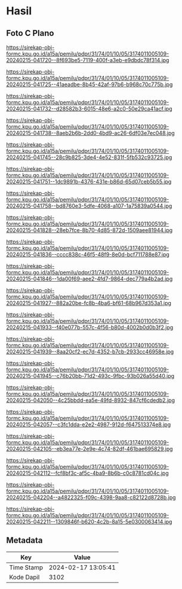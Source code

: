 # Hasil

## Foto C Plano

https://sirekap-obj-formc.kpu.go.id/a15a/pemilu/pdpr/31/74/01/10/05/3174011005109-20240215-041720--8f693be5-7119-400f-a3eb-e9dbdc78f314.jpg

https://sirekap-obj-formc.kpu.go.id/a15a/pemilu/pdpr/31/74/01/10/05/3174011005109-20240215-041725--41aeadbe-8b45-42af-97b6-b968c70c775b.jpg

https://sirekap-obj-formc.kpu.go.id/a15a/pemilu/pdpr/31/74/01/10/05/3174011005109-20240215-041732--d28582b3-6015-48e6-a2c0-50e29ca41acf.jpg

https://sirekap-obj-formc.kpu.go.id/a15a/pemilu/pdpr/31/74/01/10/05/3174011005109-20240215-041738--8aeb2b6b-2dd0-4bd9-ac26-6df03e7ec048.jpg

https://sirekap-obj-formc.kpu.go.id/a15a/pemilu/pdpr/31/74/01/10/05/3174011005109-20240215-041745--28c9b825-3de4-4e52-831f-5fb532c93725.jpg

https://sirekap-obj-formc.kpu.go.id/a15a/pemilu/pdpr/31/74/01/10/05/3174011005109-20240215-041751--1dc9891b-4376-431e-b86d-65d07ceb5b55.jpg

https://sirekap-obj-formc.kpu.go.id/a15a/pemilu/pdpr/31/74/01/10/05/3174011005109-20240215-041758--bd8760e3-5dfe-4068-a107-1a75839a0544.jpg

https://sirekap-obj-formc.kpu.go.id/a15a/pemilu/pdpr/31/74/01/10/05/3174011005109-20240215-041828--28eb7fce-8b70-4d85-872d-1509aee81944.jpg

https://sirekap-obj-formc.kpu.go.id/a15a/pemilu/pdpr/31/74/01/10/05/3174011005109-20240215-041836--cccc838c-46f5-48f9-8e0d-bcf711788e87.jpg

https://sirekap-obj-formc.kpu.go.id/a15a/pemilu/pdpr/31/74/01/10/05/3174011005109-20240215-041846--1da00f69-aee2-4fd7-9864-dec779a4b2ad.jpg

https://sirekap-obj-formc.kpu.go.id/a15a/pemilu/pdpr/31/74/01/10/05/3174011005109-20240215-041927--882a20be-fc8b-4ba6-bf61-68b967d353a1.jpg

https://sirekap-obj-formc.kpu.go.id/a15a/pemilu/pdpr/31/74/01/10/05/3174011005109-20240215-041933--f40e077b-557c-4f56-b80d-4002b0d0b3f2.jpg

https://sirekap-obj-formc.kpu.go.id/a15a/pemilu/pdpr/31/74/01/10/05/3174011005109-20240215-041939--8aa20cf2-ec7d-4352-b7cb-2933cc46958e.jpg

https://sirekap-obj-formc.kpu.go.id/a15a/pemilu/pdpr/31/74/01/10/05/3174011005109-20240215-041945--c76b20bb-71d2-493c-9fbc-93b026a55d40.jpg

https://sirekap-obj-formc.kpu.go.id/a15a/pemilu/pdpr/31/74/01/10/05/3174011005109-20240215-042050--4c25bbdd-ea5e-49fd-8932-847cf6cdedb2.jpg

https://sirekap-obj-formc.kpu.go.id/a15a/pemilu/pdpr/31/74/01/10/05/3174011005109-20240215-042057--c3fc1dda-e2e2-4987-912d-f647513374e8.jpg

https://sirekap-obj-formc.kpu.go.id/a15a/pemilu/pdpr/31/74/01/10/05/3174011005109-20240215-042105--eb3ea77e-2e9e-4c74-82df-461bae695829.jpg

https://sirekap-obj-formc.kpu.go.id/a15a/pemilu/pdpr/31/74/01/10/05/3174011005109-20240215-042112--fcf8bf3c-af5c-4ba9-8b6b-c0c8781cd04c.jpg

https://sirekap-obj-formc.kpu.go.id/a15a/pemilu/pdpr/31/74/01/10/05/3174011005109-20240215-042204--a4822325-f09c-4398-9aa8-c82122d8728b.jpg

https://sirekap-obj-formc.kpu.go.id/a15a/pemilu/pdpr/31/74/01/10/05/3174011005109-20240215-042211--1309846f-b620-4c2b-8a15-5e0300063414.jpg


## Metadata

| Key        | Value               |
| ---------- | ------------------- |
| Time Stamp | 2024-02-17 13:05:41 |
| Kode Dapil | 3102                |



